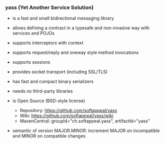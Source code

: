 ### yass (Yet Another Service Solution)

* is a fast and small bidirectional messaging library

* allows defining a contract in a typesafe and non-invasive way with services and POJOs

* supports interceptors with context

* supports request/reply and oneway style method invocations

* supports sessions

* provides socket transport (including SSL/TLS)

* has fast and compact binary serializers

* needs no third-party libraries

* is Open Source (BSD-style license)
  * Repository: https://github.com/softappeal/yass
  * Wiki: https://github.com/softappeal/yass/wiki
  * MavenCentral: groupId="ch.softappeal.yass", artifactId="yass"

* semantic of version MAJOR.MINOR: increment MAJOR on incompatible and MINOR on compatible changes
